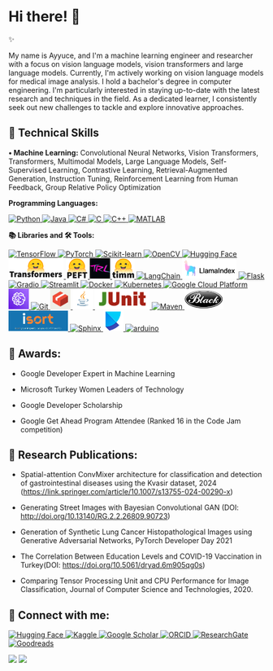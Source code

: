 # Hi there! 👋
✨

My name is Ayyuce, and I'm a machine learning engineer and researcher with a focus on vision language models, vision transformers and large language models. Currently, I'm actively working on vision language models for medical image analysis. I hold a bachelor's degree in computer engineering. I'm particularly interested in staying up-to-date with the latest research and techniques in the field. As a dedicated learner, I consistently seek out new challenges to tackle and explore innovative approaches.

## 🚀 Technical Skills

**• Machine Learning:** Convolutional Neural Networks, Vision Transformers, Transformers, Multimodal Models, Large Language Models, Self-Supervised Learning, Contrastive Learning, Retrieval-Augmented Generation,  Instruction Tuning, Reinforcement Learning from Human Feedback, Group Relative Policy Optimization

**Programming Languages:**

<p align="left">
  <!-- Python -->
  <a href="https://www.python.org/" target="_blank">
    <img src="https://www.vectorlogo.zone/logos/python/python-icon.svg" alt="Python" width="50" height="50"/>
  </a>
  <!-- Java -->
  <a href="https://www.java.com/" target="_blank">
    <img src="https://www.vectorlogo.zone/logos/java/java-icon.svg" alt="Java" width="50" height="50"/>
  </a>
  <!-- C# -->
  <a href="https://learn.microsoft.com/en-us/dotnet/csharp/" target="_blank">
    <img src="https://upload.wikimedia.org/wikipedia/commons/b/bd/Logo_C_sharp.svg" alt="C#" width="50" height="50"/>
  </a>
  <!-- C -->
  <a href="https://en.wikipedia.org/wiki/C_(programming_language)" target="_blank">
    <img src="https://upload.wikimedia.org/wikipedia/commons/1/18/C_Programming_Language.svg" alt="C" width="50" height="50"/>
  </a>
  <!-- C++ -->
  <a href="https://isocpp.org/" target="_blank">
    <img src="https://upload.wikimedia.org/wikipedia/commons/1/18/ISO_C++_Logo.svg" alt="C++" width="50" height="50"/>
  </a>
  <!-- MATLAB -->
  <a href="https://www.mathworks.com/products/matlab.html" target="_blank">
    <img src="https://upload.wikimedia.org/wikipedia/commons/2/21/Matlab_Logo.png" alt="MATLAB" width="50" height="50"/>
  </a>
</p>


**📚 Libraries and 🛠️ Tools:**
<p align="left">
  <!-- TensorFlow -->
  <a href="https://www.tensorflow.org/" target="_blank">
    <img src="https://www.vectorlogo.zone/logos/tensorflow/tensorflow-icon.svg" alt="TensorFlow" width="40" height="40"/>
  </a>
  <!-- PyTorch -->
  <a href="https://pytorch.org/" target="_blank">
    <img src="https://www.vectorlogo.zone/logos/pytorch/pytorch-icon.svg" alt="PyTorch" width="40" height="40"/>
  </a>
  <!-- Scikit-learn -->
  <a href="https://scikit-learn.org/" target="_blank">
    <img src="https://upload.wikimedia.org/wikipedia/commons/0/05/Scikit_learn_logo_small.svg" alt="Scikit-learn" width="40" height="40"/>
  </a>
  <!-- OpenCV -->
  <a href="https://opencv.org/" target="_blank">
    <img src="https://www.vectorlogo.zone/logos/opencv/opencv-icon.svg" alt="OpenCV" width="40" height="40"/>
  </a>
  <!-- Hugging Face -->
  <a href="https://huggingface.co/" target="_blank">
    <img src="https://huggingface.co/front/assets/huggingface_logo.svg" alt="Hugging Face" width="40" height="40"/>
  </a>
  <!-- Transformers (Badge style) -->
  <a href="https://huggingface.co/transformers/" target="_blank">
    <img src="https://github.com/ayyucedemirbas/ayyucedemirbas/blob/master/logo/transformers.png" alt="Transformers" height="40"/>
  </a>
  <!-- PEFT (Badge style) -->
  <a href="https://github.com/huggingface/peft" target="_blank">
    <img src="https://github.com/ayyucedemirbas/ayyucedemirbas/blob/master/logo/peft.png" alt="PEFT" height="40"/>
  </a>
  <!-- TRL -->
  <a href="https://github.com/lvwerra/trl" target="_blank">
    <img src="https://github.com/ayyucedemirbas/ayyucedemirbas/blob/master/logo/trl.png" alt="TRL" height="40"/>
  </a>
  <!-- Timm -->
  <a href="https://github.com/rwightman/pytorch-image-models" target="_blank">
    <img src="https://github.com/ayyucedemirbas/ayyucedemirbas/blob/master/logo/timm.png" alt="Timm" height="40"/>
  </a>
  <!-- LangChain -->
  <a href="https://github.com/hwchase17/langchain" target="_blank">
    <img src="https://raw.githubusercontent.com/detain/svg-logos/refs/heads/master/svg/l/langchain-1.svg" alt="LangChain" height="40"/>
  </a>
  <!-- LlamaIndex (Badge style) -->
  <a href="https://github.com/jerryjliu/llama_index" target="_blank">
    <img src="https://github.com/ayyucedemirbas/ayyucedemirbas/blob/master/logo/llamaindex.png" alt="LlamaIndex" height="40"/>
  </a>
  <!-- Flask -->
  <a href="https://flask.palletsprojects.com/" target="_blank">
    <img src="https://www.vectorlogo.zone/logos/palletsprojects_flask/palletsprojects_flask-ar21.svg" alt="Flask" width="40" height="40"/>
  </a>
  <!-- Gradio (Badge style) -->
  <a href="https://gradio.app/" target="_blank">
    <img src="https://raw.githubusercontent.com/pheralb/svgl/refs/heads/main/static/library/gradio.svg" alt="Gradio" height="40"/>
  </a>
  <!-- Streamlit -->
  <a href="https://streamlit.io/" target="_blank">
    <img src="https://streamlit.io/images/brand/streamlit-mark-color.png" alt="Streamlit" width="40" height="40"/>
  </a>
  <!-- Docker -->
  <a href="https://www.docker.com/" target="_blank">
    <img src="https://www.vectorlogo.zone/logos/docker/docker-icon.svg" alt="Docker" width="40" height="40"/>
  </a>
  <!-- Kubernetes -->
  <a href="https://kubernetes.io/" target="_blank">
    <img src="https://www.vectorlogo.zone/logos/kubernetes/kubernetes-icon.svg" alt="Kubernetes" width="40" height="40"/>
  </a>
  <!-- Google Cloud Platform -->
  <a href="https://cloud.google.com/" target="_blank">
    <img src="https://www.vectorlogo.zone/logos/google_cloud/google_cloud-icon.svg" alt="Google Cloud Platform" width="40" height="40"/>
  </a>
  <!-- Amazon SageMaker (Badge style) -->
  <a href="https://aws.amazon.com/sagemaker/" target="_blank">
    <img src="https://github.com/ayyucedemirbas/ayyucedemirbas/blob/master/logo/Amazon-Sagemaker.jpg" alt="Amazon SageMaker" height="40"/>
  </a>
  <!-- Git -->
  <a href="https://git-scm.com/" target="_blank">
    <img src="https://www.vectorlogo.zone/logos/git-scm/git-scm-icon.svg" alt="Git" width="40" height="40"/>
  </a>
  <!-- Git LFS (Badge style) -->
  <a href="https://git-lfs.github.com/" target="_blank">
    <img src="https://github.com/ayyucedemirbas/ayyucedemirbas/blob/master/logo/git-lfs.png" alt="Git LFS" height="40"/>
  </a>
  <!-- JDK (Badge style) -->
  <a href="https://openjdk.java.net/" target="_blank">
    <img src="https://raw.githubusercontent.com/edent/SuperTinyIcons/refs/heads/master/images/svg/java.svg" alt="JDK" height="40"/>
  </a>
  <!-- JUnit (Badge style) -->
  <a href="https://junit.org/junit5/" target="_blank">
    <img src="https://github.com/ayyucedemirbas/ayyucedemirbas/blob/master/logo/junit.png" alt="JUnit" height="40"/>
  </a>
  <!-- Maven -->
  <a href="https://maven.apache.org/" target="_blank">
    <img src="https://www.vectorlogo.zone/logos/apache_maven/apache_maven-icon.svg" alt="Maven" width="40" height="40"/>
  </a>
  <!-- Black (Badge style) -->
  <a href="https://black.readthedocs.io/en/stable/" target="_blank">
    <img src="https://github.com/ayyucedemirbas/ayyucedemirbas/blob/master/logo/black.png" alt="Black" height="40"/>
  </a>
  <!-- Isort (Badge style) -->
  <a href="https://pycqa.github.io/isort/" target="_blank">
    <img src="https://github.com/ayyucedemirbas/ayyucedemirbas/blob/master/logo/isort.png" alt="Isort" height="40"/>
  </a>
  <!-- Sphinx (Badge style) -->
  <a href="https://www.sphinx-doc.org/" target="_blank">
    <img src="https://raw.githubusercontent.com/homarr-labs/dashboard-icons/refs/heads/main/svg/sphinx.svg" alt="Sphinx" height="40"/>
  </a>
  <!-- Poetry (Badge style) -->
  <a href="https://python-poetry.org/" target="_blank">
    <img src="https://raw.githubusercontent.com/devicons/devicon/refs/heads/master/icons/poetry/poetry-original.svg" alt="Poetry" height="40"/>
  </a>
<!-- Arduino (Badge style) -->
  <a href="https://www.arduino.cc/" target="_blank"> 
    <img src="https://cdn.worldvectorlogo.com/logos/arduino-1.svg" alt="arduino" width="40" height="40"/> </a> 
</p>


## 👯 Awards:

- Google Developer Expert in Machine Learning

- Microsoft Turkey Women Leaders of Technology

- Google Developer Scholarship

- Google Get Ahead Program Attendee (Ranked 16 in the Code Jam competition)


## 🔭 Research Publications:

- Spatial-attention ConvMixer architecture for classification and detection of gastrointestinal diseases using the Kvasir dataset, 2024 (https://link.springer.com/article/10.1007/s13755-024-00290-x)

- Generating Street Images with Bayesian Convolutional GAN (DOI: http://doi.org/10.13140/RG.2.2.26809.90723)

- Generation of Synthetic Lung Cancer Histopathological Images using Generative Adversarial Networks, PyTorch Developer Day 2021

- The Correlation Between Education Levels and COVID-19 Vaccination in Turkey(DOI: https://doi.org/10.5061/dryad.6m905qg0s)

- Comparing Tensor Processing Unit and CPU Performance for Image Classification, Journal of Computer Science and Technologies, 2020.


## 🔗 Connect with me:
<p align="left">
  <!-- Hugging Face -->
  <a href="https://huggingface.co/ayyuce" target="_blank">
    <img src="https://huggingface.co/front/assets/huggingface_logo.svg" alt="Hugging Face" width="40" height="40"/>
  </a>
  <!-- Kaggle -->
  <a href="https://www.kaggle.com/ayyuce" target="_blank">
    <img src="https://cdn.jsdelivr.net/gh/devicons/devicon/icons/kaggle/kaggle-original.svg" alt="Kaggle" width="40" height="40"/>
  </a>
  <!-- Google Scholar -->
  <a href="https://scholar.google.com/citations?user=J1Zh37QAAAAJ&hl=en" target="_blank">
    <img src="https://upload.wikimedia.org/wikipedia/commons/c/c7/Google_Scholar_logo.svg" alt="Google Scholar" width="40" height="40"/>
  </a>
  <!-- ORCID -->
  <a href="https://orcid.org/0000-0002-6731-9345" target="_blank">
    <img src="https://cdn.simpleicons.org/orcid" alt="ORCID" width="40" height="40"/>
  </a>
  <!-- ResearchGate -->
  <a href="https://www.researchgate.net/profile/Ayse-Demirbas" target="_blank">
    <img src="https://cdn.simpleicons.org/researchgate" alt="ResearchGate" width="40" height="40"/>
  </a>
  <!-- Goodreads -->
  <a href="https://www.goodreads.com/ayyuce" target="_blank">
    <img src="https://cdn.simpleicons.org/goodreads" alt="Goodreads" width="40" height="40"/>
  </a>
</p>



 


![](https://komarev.com/ghpvc/?username=ayyucedemirbas) [![](https://img.shields.io/twitter/follow/demirbasayyuce?style=social)](https://www.twitter.com/demirbasayyuce)


